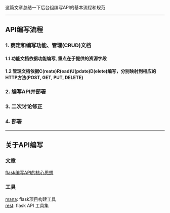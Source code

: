 这篇文章总结一下后台组编写API的基本流程和规范

---
## API编写流程
### 1. 商定和编写功能、管理(CRUD)文档
#### 1.1 功能文档依据功能编写, 重点在于提供的资源字段
#### 1.2 管理文档依据C(reate)R(ead)U(pdate)D(elete)编写，分别映射到相应的HTTP方法(POST, GET, PUT, DELETE)
### 2. 编写API并部署
### 3. 二次讨论修正
### 4. 部署

---
## 关于API编写
### 文章
[flask编写API的核心思想](https://encrypted-tbn1.gstatic.com/images?q=tbn:ANd9GcTh64IFdvshxfpIhepB-a6PXl02q8qh1L3vBW7WmzyR338h25IR)

### 工具
[mana](): flask项目构建工具 <br/>
[rest](): flask API 工具集 <br/>

